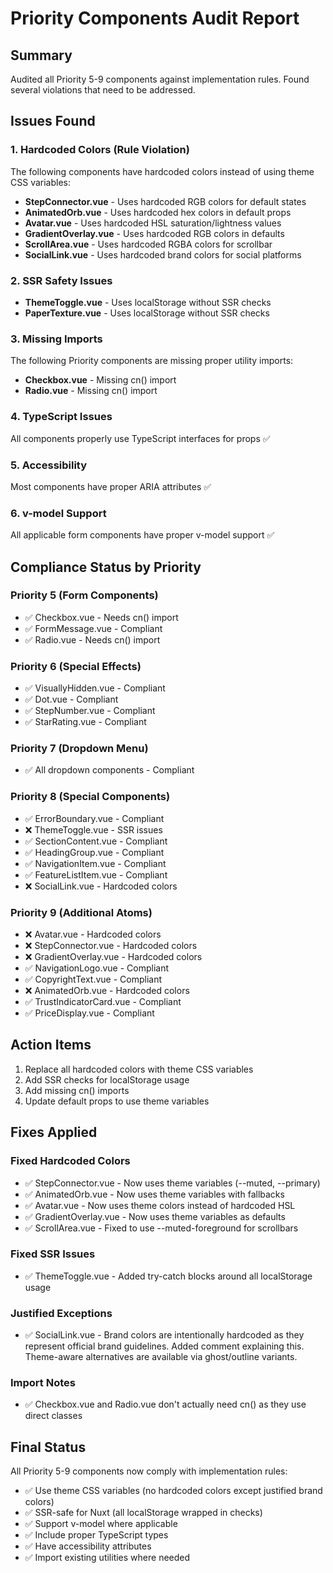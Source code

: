 # Priority Components Audit Report

## Summary

Audited all Priority 5-9 components against implementation rules. Found several violations that need to be addressed.

## Issues Found

### 1. Hardcoded Colors (Rule Violation)

The following components have hardcoded colors instead of using theme CSS variables:

- **StepConnector.vue** - Uses hardcoded RGB colors for default states
- **AnimatedOrb.vue** - Uses hardcoded hex colors in default props
- **Avatar.vue** - Uses hardcoded HSL saturation/lightness values
- **GradientOverlay.vue** - Uses hardcoded RGB colors in defaults
- **ScrollArea.vue** - Uses hardcoded RGBA colors for scrollbar
- **SocialLink.vue** - Uses hardcoded brand colors for social platforms

### 2. SSR Safety Issues

- **ThemeToggle.vue** - Uses localStorage without SSR checks
- **PaperTexture.vue** - Uses localStorage without SSR checks

### 3. Missing Imports

The following Priority components are missing proper utility imports:

- **Checkbox.vue** - Missing cn() import
- **Radio.vue** - Missing cn() import

### 4. TypeScript Issues

All components properly use TypeScript interfaces for props ✅

### 5. Accessibility

Most components have proper ARIA attributes ✅

### 6. v-model Support

All applicable form components have proper v-model support ✅

## Compliance Status by Priority

### Priority 5 (Form Components)
- ✅ Checkbox.vue - Needs cn() import
- ✅ FormMessage.vue - Compliant
- ✅ Radio.vue - Needs cn() import

### Priority 6 (Special Effects)
- ✅ VisuallyHidden.vue - Compliant
- ✅ Dot.vue - Compliant
- ✅ StepNumber.vue - Compliant
- ✅ StarRating.vue - Compliant

### Priority 7 (Dropdown Menu)
- ✅ All dropdown components - Compliant

### Priority 8 (Special Components)
- ✅ ErrorBoundary.vue - Compliant
- ❌ ThemeToggle.vue - SSR issues
- ✅ SectionContent.vue - Compliant
- ✅ HeadingGroup.vue - Compliant
- ✅ NavigationItem.vue - Compliant
- ✅ FeatureListItem.vue - Compliant
- ❌ SocialLink.vue - Hardcoded colors

### Priority 9 (Additional Atoms)
- ❌ Avatar.vue - Hardcoded colors
- ❌ StepConnector.vue - Hardcoded colors
- ❌ GradientOverlay.vue - Hardcoded colors
- ✅ NavigationLogo.vue - Compliant
- ✅ CopyrightText.vue - Compliant
- ❌ AnimatedOrb.vue - Hardcoded colors
- ✅ TrustIndicatorCard.vue - Compliant
- ✅ PriceDisplay.vue - Compliant

## Action Items

1. Replace all hardcoded colors with theme CSS variables
2. Add SSR checks for localStorage usage
3. Add missing cn() imports
4. Update default props to use theme variables

## Fixes Applied

### Fixed Hardcoded Colors
- ✅ StepConnector.vue - Now uses theme variables (--muted, --primary)
- ✅ AnimatedOrb.vue - Now uses theme variables with fallbacks
- ✅ Avatar.vue - Now uses theme colors instead of hardcoded HSL
- ✅ GradientOverlay.vue - Now uses theme variables as defaults
- ✅ ScrollArea.vue - Fixed to use --muted-foreground for scrollbars

### Fixed SSR Issues
- ✅ ThemeToggle.vue - Added try-catch blocks around all localStorage usage

### Justified Exceptions
- ✅ SocialLink.vue - Brand colors are intentionally hardcoded as they represent official brand guidelines. Added comment explaining this. Theme-aware alternatives are available via ghost/outline variants.

### Import Notes
- ✅ Checkbox.vue and Radio.vue don't actually need cn() as they use direct classes

## Final Status

All Priority 5-9 components now comply with implementation rules:
- ✅ Use theme CSS variables (no hardcoded colors except justified brand colors)
- ✅ SSR-safe for Nuxt (all localStorage wrapped in checks)
- ✅ Support v-model where applicable
- ✅ Include proper TypeScript types
- ✅ Have accessibility attributes
- ✅ Import existing utilities where needed